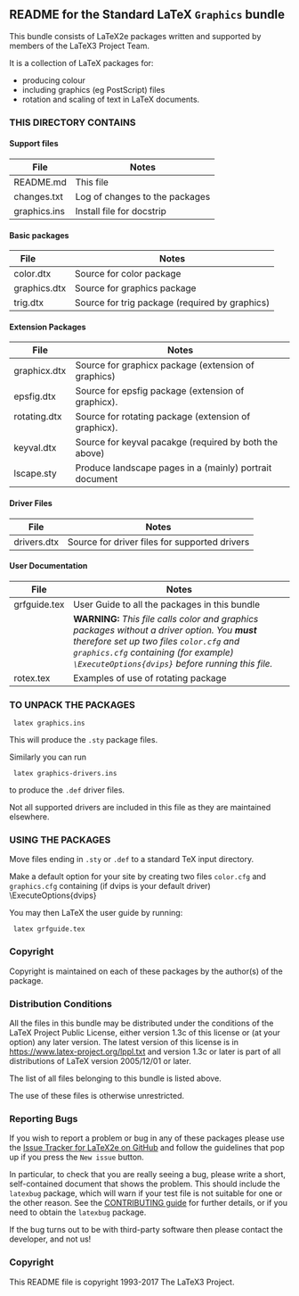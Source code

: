 ## README for the  Standard LaTeX `Graphics` bundle

This bundle consists of LaTeX2e packages written and supported by
members of the LaTeX3 Project Team.

It is a collection of LaTeX packages for:
- producing colour
- including graphics (eg PostScript) files 
- rotation and scaling of text
in LaTeX documents.



### THIS DIRECTORY CONTAINS 

#### Support files 

| File           | Notes                          |
| ---            | ---                            |
| README.md      | This file                      |
| changes.txt    | Log of changes to the packages |
| graphics.ins   | Install file for docstrip      |

#### Basic packages

| File           | Notes                                          |
| ---            | ---                                            |
| color.dtx      | Source for color package                       |
| graphics.dtx   | Source for graphics package                    |
| trig.dtx       | Source for trig package (required by graphics) |

#### Extension Packages

| File           | Notes |
| ---            |  ---  |
| graphicx.dtx   | Source for graphicx package (extension of graphics)     |
| epsfig.dtx     | Source for epsfig package (extension of graphicx).      |
| rotating.dtx   | Source for rotating package (extension of graphicx).    |
| keyval.dtx     | Source for keyval pacakge (required by both the above)  |
| lscape.sty     | Produce landscape pages in a (mainly) portrait document |

#### Driver Files

| File           | Notes                                         |
| ---            |  ---                                          |
| drivers.dtx    | Source for driver files for supported drivers |

#### User Documentation

| File           | Notes                                         |
| ---            |  ---                                          |
| grfguide.tex   | User Guide to all the packages in this bundle |
|                | **WARNING:** *This file calls color and graphics packages without a driver option.  You **must** therefore set up two files `color.cfg` and `graphics.cfg` containing (for example) `\ExecuteOptions{dvips}` before running this file.* |
| rotex.tex      | Examples of use of rotating package           |



### TO UNPACK THE PACKAGES

     latex graphics.ins

This will produce the `.sty` package files.

Similarly you can run

     latex graphics-drivers.ins

to produce the `.def` driver files.

Not all supported drivers are included in this file as they are
maintained elsewhere.


### USING THE PACKAGES

Move files ending in `.sty` or  `.def`  to a standard TeX input directory.

Make a default option for your site by creating two files `color.cfg` and `graphics.cfg`
containing (if dvips is your default driver)
     \ExecuteOptions{dvips}

You may then LaTeX the user guide by running:

     latex grfguide.tex



### Copyright

Copyright is maintained on each of these packages by the author(s)
of the package. 


### Distribution Conditions

All the files in this bundle may be distributed under the conditions
of the LaTeX Project Public License, either version 1.3c of this
license or (at your option) any later version.  The latest version of
this license is in
    https://www.latex-project.org/lppl.txt
and version 1.3c or later is part of all distributions of LaTeX 
version 2005/12/01 or later.

The list of all files belonging to this bundle is listed above.

The use of these files is otherwise unrestricted.


### Reporting Bugs

If you wish to report a problem or bug in any of these packages
please use the 
[Issue Tracker for LaTeX2e on GitHub](https://github.com/latex3/latex2e/issues)
and follow the guidelines that pop up if you press the `New issue` button.


In particular, to check that you are really seeing a bug, please write
a short, self-contained document that shows the problem. This should
include the `latexbug` package, which will warn if your test file is
not suitable for one or the other reason. See the [CONTRIBUTING
guide](https://github.com/latex3/latex2e/blob/master/CONTRIBUTING.md)
for further details, or if you need to obtain the `latexbug` package.

If the bug turns out to be with third-party software then please
contact the developer, and not us!



### Copyright

This README file is copyright 1993-2017 The LaTeX3 Project.

